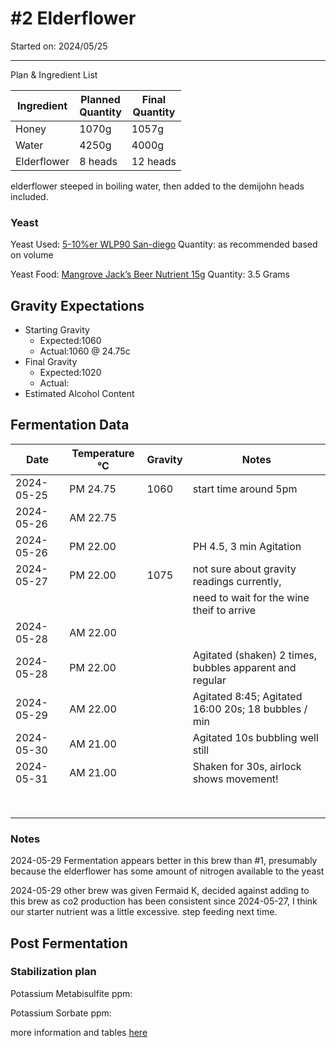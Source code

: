 <h1> #2 Elderflower </h1>

Started on: 2024/05/25

<hr>

Plan & Ingredient List

| Ingredient  | Planned<br/>Quantity | Final<br/>Quantity |
|-------------|----------------------|--------------------|
| Honey       | 1070g                | 1057g              |
| Water       | 4250g                | 4000g              |
| Elderflower | 8 heads              | 12 heads           |

elderflower steeped in boiling water, then added to the demijohn heads included.

<h3>Yeast</h3>

Yeast
Used: [5-10%er WLP90 San-diego](https://www.themaltmiller.co.uk/product/wlp090-san-diego-super-yeast/?v=79cba1185463)
Quantity: as recommended based on volume

Yeast
Food: [Mangrove Jack’s Beer Nutrient 15g](https://www.themaltmiller.co.uk/product/mangrove-jacks-beer-nutrient-15g/?v=79cba1185463)
Quantity: 3.5 Grams

<h2>Gravity Expectations</h2>

- Starting Gravity
    - Expected:1060
    - Actual:1060 @ 24.75c
- Final Gravity
    - Expected:1020
    - Actual:
- Estimated Alcohol Content

<h2>Fermentation Data</h2>

| Date       | Temperature  °C | Gravity | Notes                                                   |
|------------|-----------------|---------|---------------------------------------------------------|
| 2024-05-25 | PM 24.75        | 1060    | start time around 5pm                                   |
| 2024-05-26 | AM 22.75        |         |                                                         |
| 2024-05-26 | PM 22.00        |         | PH 4.5, 3 min Agitation                                 |
| 2024-05-27 | PM 22.00        | 1075    | not sure about gravity readings currently,              |
|            |                 |         | need to wait for the wine theif to arrive               |
| 2024-05-28 | AM 22.00        |         |                                                         |
| 2024-05-28 | PM 22.00        |         | Agitated (shaken) 2 times, bubbles apparent and regular |
| 2024-05-29 | AM 22.00        |         | Agitated 8:45;  Agitated 16:00 20s; 18 bubbles / min    |
| 2024-05-30 | AM 21.00        |         | Agitated 10s bubbling well still                        |
| 2024-05-31 | AM 21.00        |         | Shaken for 30s, airlock shows movement!                 |
|            |                 |         |                                                         |
|            |                 |         |                                                         |
|            |                 |         |                                                         |
|            |                 |         |                                                         |
|            |                 |         |                                                         |
|            |                 |         |                                                         |
|            |                 |         |                                                         |
|            |                 |         |                                                         |

<h3> Notes </h3>

2024-05-29 Fermentation appears better in this brew than #1, presumably because the elderflower has some amount
of nitrogen available to the yeast

2024-05-29 other brew was given Fermaid K, decided against adding to this brew as co2 production has been
consistent since 2024-05-27, I think our starter nutrient was a little excessive. step feeding next time.

<h2>Post Fermentation</h2>

<h3>Stabilization plan</h3>

Potassium Metabisulfite ppm:

Potassium Sorbate ppm:

more information and tables [here](https://meadmaking.wiki/en/process/stabilization)
